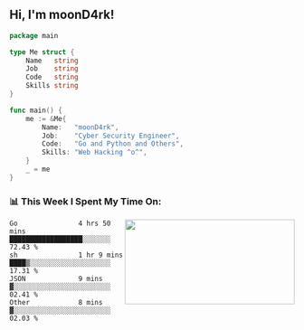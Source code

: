<h2> Hi, I'm moonD4rk!</h2>

```go
package main

type Me struct {
	Name   string
	Job    string
	Code   string
	Skills string
}

func main() {
	me := &Me{
		Name:   "moonD4rk",
		Job:    "Cyber Security Engineer",
		Code:   "Go and Python and Others",
		Skills: "Web Hacking ^o^",
	}
	_ = me
}
```

<h3>📊 This Week I Spent My Time On:</h3>
<img align='right' src="https://github-readme-stats.vercel.app/api?username=moond4rk&show_icons=true&theme=radical", width="300" height="150">

<!--START_SECTION:waka-->

```text
Go               4 hrs 50 mins   ██████████████████░░░░░░░   72.43 %
sh               1 hr 9 mins     ████▒░░░░░░░░░░░░░░░░░░░░   17.31 %
JSON             9 mins          ▓░░░░░░░░░░░░░░░░░░░░░░░░   02.41 %
Other            8 mins          ▓░░░░░░░░░░░░░░░░░░░░░░░░   02.03 %
```

<!--END_SECTION:waka-->

